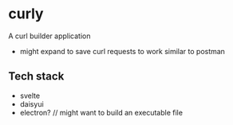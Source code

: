# curly
A curl builder application
- might expand to save curl requests to work similar to postman

## Tech stack
- svelte
- daisyui
- electron? // might want to build an executable file

